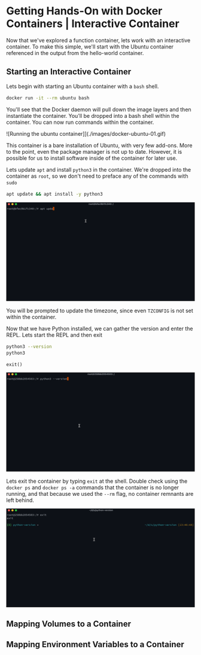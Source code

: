 # Getting Hands-On with Docker Containers | Interactive Container

Now that we've explored a function container, lets work with an interactive container.  To make this simple, we'll start with the Ubuntu container referenced in the output from the hello-world container.

## Starting an Interactive Container

Lets begin with starting an Ubuntu container with a `bash` shell.

```bash
docker run -it --rm ubuntu bash
```

You'll see that the Docker daemon will pull down the image layers and then instantiate the container.  You'll be dropped into a bash shell within the container.  You can now run commands within the container.

![Running the ubuntu container]](./images/docker-ubuntu-01.gif)

This container is a bare installation of Ubuntu, with very few add-ons.  More to the point, even the package manager is not up to date.  However, it is possible for us to install software inside of the container for later use.

Lets update `apt` and install `python3` in the container.  We're dropped into the container as `root`, so we don't need to preface any of the commands with `sudo`

```bash
apt update && apt install -y python3
```

![Installing python3 in the ubuntu container](./images/docker-ubuntu-02.gif)

You will be prompted to update the timezone, since even `TZCONFIG` is not set within the container.

Now that we have Python installed, we can gather the version and enter the REPL.  Lets start the REPL and then exit

```bash
python3 --version
python3
```

```python
exit()
```

![Playing with Python3](./images/docker-ubuntu-03.gif)

Lets exit the container by typing `exit` at the shell.  Double check using the `docker ps` and `docker ps -a` commands that the container is no longer running, and that because we used the `--rm` flag, no container remnants are left behind.

![Exiting the container](./images/docker-ubuntu-04.gif)

## Mapping Volumes to a Container




## Mapping Environment Variables to a Container